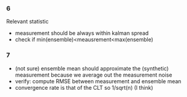 ### 6

Relevant statistic
- measurement should be always within kalman spread 
- check if min(ensemble)<meausrement<max(ensemble)

### 7

- (not sure) ensemble mean should approximate the (synthetic) measurement because we average out the measurement noise
- verify: compute RMSE between measurement and ensemble mean
- convergence rate is that of the CLT so 1/sqrt(n) (I think)

